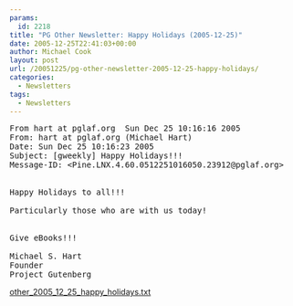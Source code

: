 ```yaml
---
params:
  id: 2218
title: "PG Other Newsletter: Happy Holidays (2005-12-25)"
date: 2005-12-25T22:41:03+00:00
author: Michael Cook
layout: post
url: /20051225/pg-other-newsletter-2005-12-25-happy-holidays/
categories:
  - Newsletters
tags:
  - Newsletters
---
```

<pre>From hart at pglaf.org  Sun Dec 25 10:16:16 2005
From: hart at pglaf.org (Michael Hart)
Date: Sun Dec 25 10:16:23 2005
Subject: [gweekly] Happy Holidays!!!
Message-ID: &lt;Pine.LNX.4.60.0512251016050.23912@pglaf.org&gt;


Happy Holidays to all!!!

Particularly those who are with us today!


Give eBooks!!!

Michael S. Hart
Founder
Project Gutenberg
</pre>

<a href="/nl_archives/2005/other_2005_12_25_happy_holidays.txt" target="_blank" rel="nofollow">other_2005_12_25_happy_holidays.txt</a>
